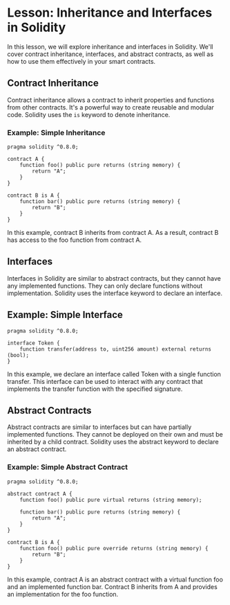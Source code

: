 # Lesson: Inheritance and Interfaces in Solidity

In this lesson, we will explore inheritance and interfaces in Solidity. We'll cover contract inheritance, interfaces, and abstract contracts, as well as how to use them effectively in your smart contracts.

## Contract Inheritance

Contract inheritance allows a contract to inherit properties and functions from other contracts. It's a powerful way to create reusable and modular code. Solidity uses the `is` keyword to denote inheritance.

### Example: Simple Inheritance

```solidity
pragma solidity ^0.8.0;

contract A {
    function foo() public pure returns (string memory) {
        return "A";
    }
}

contract B is A {
    function bar() public pure returns (string memory) {
        return "B";
    }
}
```

In this example, contract B inherits from contract A. As a result, contract B has access to the foo function from contract A.

## Interfaces
Interfaces in Solidity are similar to abstract contracts, but they cannot have any implemented functions. They can only declare functions without implementation. Solidity uses the interface keyword to declare an interface.

## Example: Simple Interface
```solidity
pragma solidity ^0.8.0;

interface Token {
    function transfer(address to, uint256 amount) external returns (bool);
}
```
In this example, we declare an interface called Token with a single function transfer. This interface can be used to interact with any contract that implements the transfer function with the specified signature.

## Abstract Contracts
Abstract contracts are similar to interfaces but can have partially implemented functions. They cannot be deployed on their own and must be inherited by a child contract. Solidity uses the abstract keyword to declare an abstract contract.

### Example: Simple Abstract Contract
```solidity 
pragma solidity ^0.8.0;

abstract contract A {
    function foo() public pure virtual returns (string memory);

    function bar() public pure returns (string memory) {
        return "A";
    }
}

contract B is A {
    function foo() public pure override returns (string memory) {
        return "B";
    }
}
```
In this example, contract A is an abstract contract with a virtual function foo and an implemented function bar. Contract B inherits from A and provides an implementation for the foo function.

